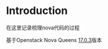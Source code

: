 # Introduction

在这里记录梳理nova代码的过程

基于Openstack Nova Queens [17.0.3](https://github.com/openstack/nova/tree/17.0.3)版本